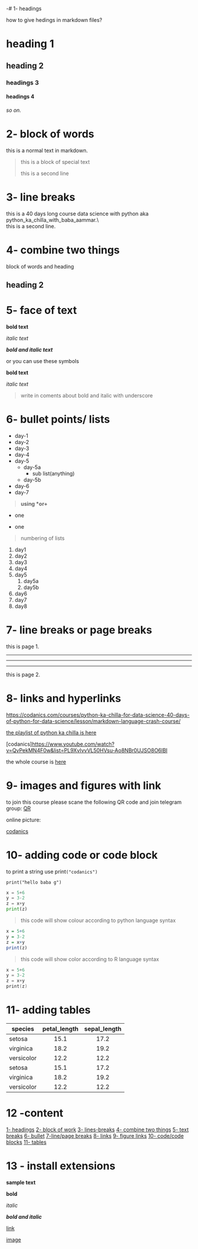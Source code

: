 -# 1- headings

how to give hedings in markdown files?

# heading 1
## heading 2
### headings 3
#### headings 4
###### so on.


# 2- block of words

this is a normal text in markdown.

> this is a block of special text  
>
> this is a second line


# 3- line breaks

this is a 40 days long course data science with python aka python_ka_chilla_with_baba_aammar.\  
this is a second line.

# 4- combine two things

block of words and heading

## heading 2

# 5- face of text 


**bold text**

*italic text*

***bold and italic text***

or you can use these symbols

__bold text__

_italic text_

> write in coments about bold and italic with underscore


# 6- bullet points/ lists

- day-1
- day-2
- day-3
- day-4 
- day-5
    - day-5a
        - sub list(anything)
    - day-5b
- day-6
- day-7

> __using *or+__
* one
+ one


> numbering of lists
>
1. day1
2. day2
3. day3
4. day4
5. day5
   1. day5a
   2. day5b 
6. day6
7. day7
8. day8

# 7- line breaks or page breaks

this is page 1.

---
___
***

this is page 2.

# 8- links and hyperlinks
<https://codanics.com/courses/python-ka-chilla-for-data-science-40-days-of-python-for-data-science/lesson/markdown-language-crash-course/>


[the playlist of python ka chilla is here](https://www.youtube.com/watch?v=QvPekMN4F0w&list=PL9XvIvvVL50HVsu-Ao8NBr0UJSO8O6lBI)


[codanics]https://www.youtube.com/watch?v=QvPekMN4F0w&list=PL9XvIvvVL50HVsu-Ao8NBr0UJSO8O6lBI

the whole course is [here](codanics)



# 9- images and figures with link

to join this course please scane the following QR code and join telegram group:
[QR](qr.png)


online picture:

[codanics](https://www.google.com/url?sa=i&url=https%3A%2F%2Fstock.adobe.com%2Fsearch%3Fk%3Dkaba&psig=AOvVaw1e1JQCkKSVRBHSHJzZ2_5X&ust=1697931821772000&source=images&cd=vfe&ved=0CBEQjRxqFwoTCJCDno7nhYIDFQAAAAAdAAAAABAE) 


# 10- adding code or code block

to print a string use print`("codanics")`
```
print("hello baba g")
```



```python
x = 5+6
y = 3-2
z = x+y
print(z)
```
> this code will show colour according to python language syntax


```R
x = 5+6
y = 3-2
z = x+y
print(z)
```
> this code will show color  according to R language syntax

```h
x = 5+6
y = 3-2
z = x+y
print(z)
```

# 11- adding tables

|species|petal_length|sepal_length |
|-------|:----------:|:----------:|
|setosa | 15.1       | 17.2        |
|virginica| 18.2     | 19.2        |
|versicolor| 12.2    |  12.2       |
|setosa | 15.1       | 17.2        |
|virginica| 18.2     | 19.2        |
|versicolor| 12.2    |  12.2       |
 


# 12 -content

 [1- headings](#1--headings)
 [2- block of work](#2--block-of-words)
 [3- lines-breaks](#3--line-breaks)
 [4- combine two things](#4--combine-two-things)
 [5- text breaks](#5--face-of-text)
 [6- bullet](#6--bullet-points-lists)
 [7-line/page breaks](#7--line-breaks-or-page-breaks)
 [8- links](#8--links-and-hyperlinks)
 [9- figure links](#9--images-and-figures-with-link)
[10- code/code blocks](#10--adding-code-or-code-block)
 [11- tables](#11--adding-tables)
 [](#12--content)
 [](#13---install-extensions)
 


# 13 - install extensions

**sample text**

**bold**

*italic*

***bold and italic***


[link](https://www.youtube.com/watch?v=QvPekMN4F0w&list=PL9XvIvvVL50HVsu-Ao8NBr0UJSO8O6lBI)



[image](qr.png)






